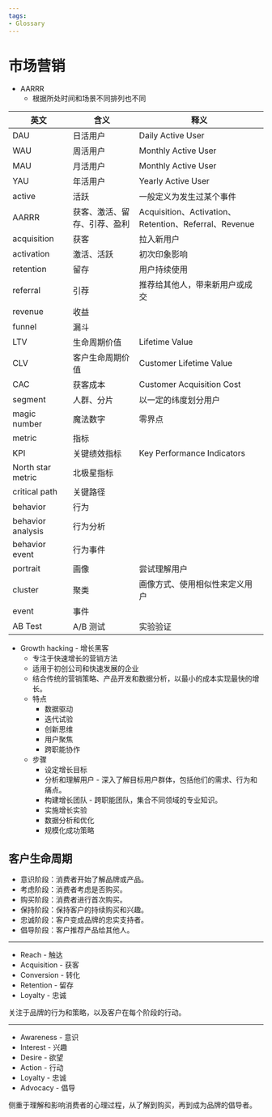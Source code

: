 ```yaml
---
tags:
- Glossary
---
```



# 市场营销


- AARRR
  - 根据所处时间和场景不同排列也不同

| 英文              | 含义                         | 释义                                                  |
| ----------------- | ---------------------------- | ----------------------------------------------------- |
| DAU               | 日活用户                     | Daily Active User                                     |
| WAU               | 周活用户                     | Monthly Active User                                   |
| MAU               | 月活用户                     | Monthly Active User                                   |
| YAU               | 年活用户                     | Yearly Active User                                    |
| active            | 活跃                         | 一般定义为发生过某个事件                              |
| AARRR             | 获客、激活、留存、引荐、盈利 | Acquisition、Activation、Retention、Referral、Revenue |
| acquisition       | 获客                         | 拉入新用户                                            |
| activation        | 激活、活跃                   | 初次印象影响                                          |
| retention         | 留存                         | 用户持续使用                                          |
| referral          | 引荐                         | 推荐给其他人，带来新用户或成交                        |
| revenue           | 收益                         |
| funnel            | 漏斗                         |
| LTV               | 生命周期价值                 | Lifetime Value                                        |
| CLV               | 客户生命周期价值             | Customer Lifetime Value                               |
| CAC               | 获客成本                     | Customer Acquisition Cost                             |
| segment           | 人群、分片                   | 以一定的纬度划分用户                                  |
| magic number      | 魔法数字                     | 零界点                                                |
| metric            | 指标                         |
| KPI               | 关键绩效指标                 | Key Performance Indicators                            |
| North star metric | 北极星指标                   |
| critical path     | 关键路径                     |
| behavior          | 行为                         |
| behavior analysis | 行为分析                     |
| behavior event    | 行为事件                     |
| portrait          | 画像                         | 尝试理解用户                                          |
| cluster           | 聚类                         | 画像方式、使用相似性来定义用户                        |
| event             | 事件                         |
| AB Test           | A/B 测试                     | 实验验证                                              |

- Growth hacking - 增长黑客
  - 专注于快速增长的营销方法
  - 适用于初创公司和快速发展的企业
  - 结合传统的营销策略、产品开发和数据分析，以最小的成本实现最快的增长。
  - 特点
    - 数据驱动
    - 迭代试验
    - 创新思维
    - 用户聚焦
    - 跨职能协作
  - 步骤
    - 设定增长目标
    - 分析和理解用户 - 深入了解目标用户群体，包括他们的需求、行为和痛点。
    - 构建增长团队 - 跨职能团队，集合不同领域的专业知识。
    - 实施增长实验
    - 数据分析和优化
    - 规模化成功策略

## 客户生命周期

- 意识阶段：消费者开始了解品牌或产品。
- 考虑阶段：消费者考虑是否购买。
- 购买阶段：消费者进行首次购买。
- 保持阶段：保持客户的持续购买和兴趣。
- 忠诚阶段：客户变成品牌的忠实支持者。
- 倡导阶段：客户推荐产品给其他人。

---

- Reach - 触达
- Acquisition - 获客
- Conversion - 转化
- Retention - 留存
- Loyalty - 忠诚

关注于品牌的行为和策略，以及客户在每个阶段的行动。

---

- Awareness - 意识
- Interest - 兴趣
- Desire - 欲望
- Action - 行动
- Loyalty - 忠诚
- Advocacy - 倡导

侧重于理解和影响消费者的心理过程，从了解到购买，再到成为品牌的倡导者。
